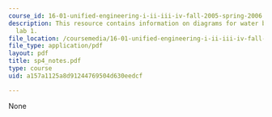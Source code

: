 ```yaml
---
course_id: 16-01-unified-engineering-i-ii-iii-iv-fall-2005-spring-2006
description: This resource contains information on diagrams for water bottle rocket
  lab 1.
file_location: /coursemedia/16-01-unified-engineering-i-ii-iii-iv-fall-2005-spring-2006/a157a1125a8d91244769504d630eedcf_sp4_notes.pdf
file_type: application/pdf
layout: pdf
title: sp4_notes.pdf
type: course
uid: a157a1125a8d91244769504d630eedcf

---
```

None